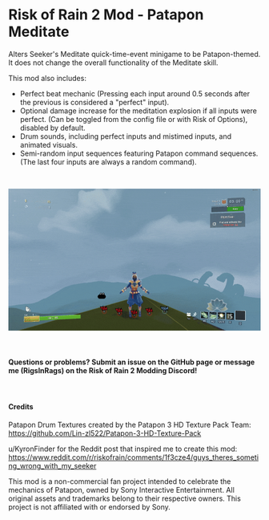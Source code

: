 # Risk of Rain 2 Mod - Patapon Meditate

Alters Seeker's Meditate quick-time-event minigame to be Patapon-themed. It does not change the overall functionality of the Meditate skill.

This mod also includes:
- Perfect beat mechanic (Pressing each input around 0.5 seconds after the previous is considered a "perfect" input).
- Optional damage increase for the meditation explosion if all inputs were perfect. (Can be toggled from the config file or with Risk of Options), disabled by default.
- Drum sounds, including perfect inputs and mistimed inputs, and animated visuals.
- Semi-random input sequences featuring Patapon command sequences. (The last four inputs are always a random command).

<br>

![ModExampleGif](https://raw.githubusercontent.com/The-Liam-Blair/Risk-of-Rain-2-Patapon-Meditate/refs/heads/main/Images/ExampleUsage.gif)

<br>

#### Questions or problems? Submit an issue on the GitHub page or message me (RigsInRags) on the Risk of Rain 2 Modding Discord!

<br>

#### Credits
Patapon Drum Textures created by the Patapon 3 HD Texture Pack Team: https://github.com/Lin-zl522/Patapon-3-HD-Texture-Pack

u/KyronFinder for the Reddit post that inspired me to create this mod: https://www.reddit.com/r/riskofrain/comments/1f3cze4/guys_theres_someting_wrong_with_my_seeker

This mod is a non-commercial fan project intended to celebrate the mechanics of Patapon, owned by Sony Interactive Entertainment. All original assets and trademarks belong to their respective owners. This project is not affiliated with or endorsed by Sony.